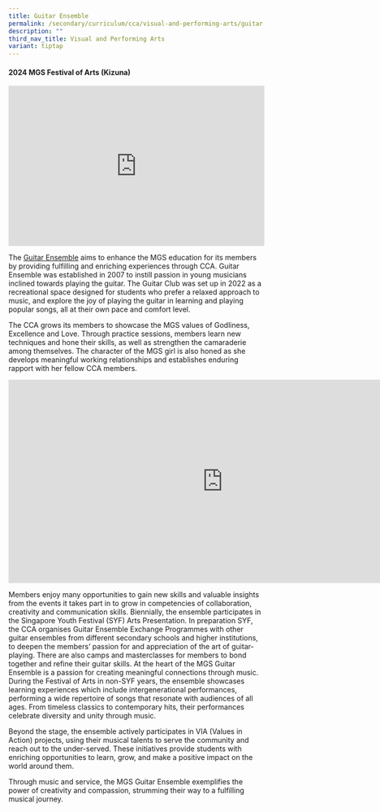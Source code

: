 ```yaml
---
title: Guitar Ensemble
permalink: /secondary/curriculum/cca/visual-and-performing-arts/guitar-ensemble/
description: ""
third_nav_title: Visual and Performing Arts
variant: tiptap
---
```

<h4><strong>2024 MGS Festival of Arts (Kizuna)</strong></h4>
<div class="iframe-wrapper">
<iframe height="315" width="100%" allowfullscreen="true" frameborder="0" src="https://docs.google.com/presentation/d/e/2PACX-1vQE5QQVuyiC_ZkpvyOzrb2Wo1fjfizmCw8YatASCJqAH1imkzTEOXYG2y-aIVwoFvi0CS4BsNxKFXkX/embed?start=false&amp;loop=false&amp;delayms=3000"></iframe>
</div>
<p>The <a href="https://www.youtube.com/watch?v=Myft1jnWgXM" rel="noopener noreferrer nofollow" target="_blank">Guitar Ensemble</a> aims
to enhance the MGS education for its members by providing fulfilling and
enriching experiences through CCA. Guitar Ensemble was established in 2007
to instill passion in young musicians inclined towards playing the guitar.
The Guitar Club was set up in 2022 as a recreational space designed for
students who prefer a relaxed approach to music, and explore the joy of
playing the guitar in learning and playing popular songs, all at their
own pace and comfort level.</p>
<p>The CCA grows its members to showcase the MGS values of Godliness, Excellence
and Love. Through practice sessions, members learn new techniques and hone
their skills, as well as strengthen the camaraderie among themselves. The
character of the MGS girl is also honed as she develops meaningful working
relationships and establishes enduring rapport with her fellow CCA members.</p>
<div class="iframe-wrapper">
<iframe height="400" width="844" allowfullscreen="true" frameborder="0" src="https://docs.google.com/presentation/d/e/2PACX-1vR4hrvALb4uExBwllk6tBwK-UIn55oPnFjWmP0QwdyrETn0RIXYVrgdz1pLwG9OhlVKdwW8uBDqMfHW/embed?start=true&amp;loop=true&amp;delayms=3000"></iframe>
</div>
<p>Members enjoy many opportunities to gain new skills and valuable insights
from the events it takes part in to grow in competencies of collaboration,
creativity and communication skills. Biennially, the ensemble participates
in the Singapore Youth Festival (SYF) Arts Presentation. In preparation
SYF, the CCA organises Guitar Ensemble Exchange Programmes with other guitar
ensembles from different secondary schools and higher institutions, to
deepen the members’ passion for and appreciation of the art of guitar-playing.
There are also camps and masterclasses for members to bond together and
refine their guitar skills. At the heart of the MGS Guitar Ensemble is
a passion for creating meaningful connections through music. During the
Festival of Arts in non-SYF years, the ensemble showcases learning experiences
which include intergenerational performances, performing a wide repertoire
of songs that resonate with audiences of all ages. From timeless classics
to contemporary hits, their performances celebrate diversity and unity
through music.</p>
<p>Beyond the stage, the ensemble actively participates in VIA (Values in
Action) projects, using their musical talents to serve the community and
reach out to the under-served. These initiatives provide students with
enriching opportunities to learn, grow, and make a positive impact on the
world around them.</p>
<p>Through music and service, the MGS Guitar Ensemble exemplifies the power
of creativity and compassion, strumming their way to a fulfilling musical
journey.</p>
<p></p>